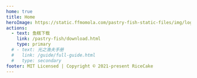 ```yaml
---
home: true
title: Home
heroImage: https://static.ffmomola.com/pastry-fish-static-files/img/logo/pastry-fish.webp
actions:
  - text: 鱼糕下载
    link: /pastry-fish/download.html
    type: primary
  # - text: 光之渔夫手册
  #   link: /guide/full-guide.html
  #   type: secondary
footer: MIT Licensed | Copyright © 2021-present RiceCake
---
```


